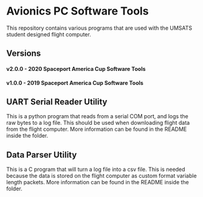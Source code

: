 # Avionics PC Software Tools
This repository contains various programs that are used with the UMSATS student designed flight computer.

## Versions
#### v2.0.0 - 2020 Spaceport America Cup Software Tools
#### v1.0.0 - 2019 Spaceport America Cup Software Tools

## UART Serial Reader Utility
This is a python program that reads from a serial COM port, and logs the raw bytes to a log file.
This should be used when downloading flight data from the flight computer.
More information can be found in the README inside the folder.

## Data Parser Utility
This is a C program that will turn a log file into a csv file. 
This is needed because the data is stored on the flight computer as custom format variable length packets.
More information can be found in the README inside the folder.

